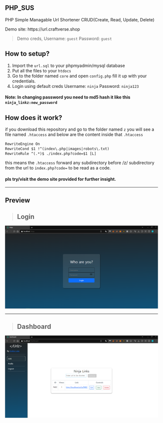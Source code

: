 ## PHP_SUS
PHP Simple Managable Url Shortener CRUD(Create, Read, Update, Delete)
<p>Demo site: https://url.craftverse.shop</p>

> Demo creds,
> Username: `guest`
> Password: `guest`

## How to setup?
1. Import the `url.sql` to your phpmyadmin/mysql database
2. Put all the files to your `htdocs`
3. Go to the folder named `core` and open `config.php` fill it up with your credentials.
4. Login using default creds Username: `ninja` Password: `ninja123`
#### Note: In changing password you need to md5 hash it like this `ninja_linkz:new_password`

## How does it work?
if you download this repository and go to the folder named `z` you will see a file named `.htaccess` and below are the content inside that `.htaccess`

```
RewriteEngine On
RewriteCond $1 !^(index\.php|images|robots\.txt)
RewriteRule ^(.*)$ ./index.php?code=$1 [L]
```
this means the `.htaccess` forward any subdirectory before /z/ subdirectory from the url to `index.php?code=` to be read as a code.

#### pls try/visit the demo site provided for further insight.
<hr>

## Preview
> ## **Login**
![img](https://github.com/abalesluke/abalesluke/blob/main/images/url_login.png?raw=true)
<hr>

> ## **Dashboard**
![img](https://github.com/abalesluke/abalesluke/blob/main/images/url_dashboard.png?raw=true)
